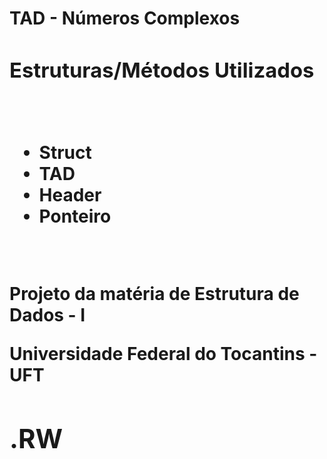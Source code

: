 <h1>TAD - Números Complexos<h1\>

<h3>Estruturas/Métodos Utilizados</h3><br>
<ul>
  <li>Struct</li>
  <li>TAD</li>
  <li>Header</li>
  <li>Ponteiro</li>
</ul>
<br>
<p>Projeto da matéria de Estrutura de Dados - I</p>
<p>Universidade Federal do Tocantins - UFT</p>
<h2>.RW</h2>
